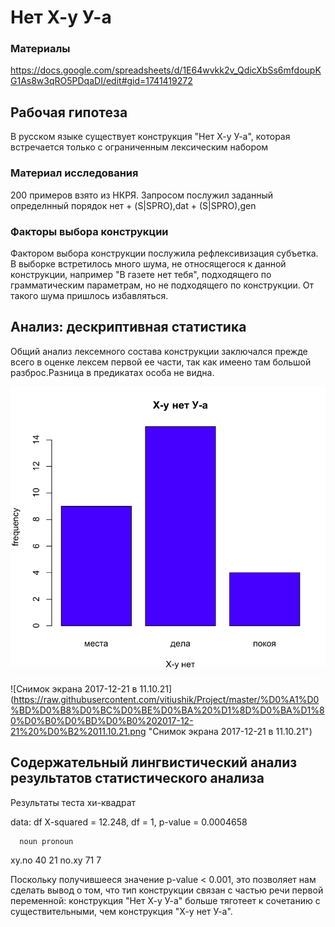 # Нет Х-у У-а
### Материалы
https://docs.google.com/spreadsheets/d/1E64wvkk2v_QdicXbSs6mfdoupKG1As8w3qRO5PDqaDI/edit#gid=1741419272

## Рабочая гипотеза

В русском языке существует конструкция "Нет Х-у У-а", которая встречается только с ограниченным лексическим набором


### Материал исследования
200 примеров взято из НКРЯ. Запросом послужил заданный определнный порядок нет + (S|SPRO),dat + (S|SPRO),gen

### Факторы выбора конструкции
Фактором выбора конструкции послужила рефлексивизация субъетка. В выборке встретилось много шума, не относящегося к данной конструкции, например "В газете нет тебя", подходящего по грамматическим параметрам, но не подходящего по конструкции. От такого шума пришлось избавляться.

## Анализ: дескриптивная статистика
Общий анализ лексемного состава конструкции заключался прежде всего в оценке лексем первой ее части, так как имеено там большой разброс.Разница в предикатах особа не видна.

![Снимок экрана 2017-12-21 в 11.07.32](https://github.com/vitiushik/Project/blob/master/%D0%A1%D0%BD%D0%B8%D0%BC%D0%BE%D0%BA%20%D1%8D%D0%BA%D1%80%D0%B0%D0%BD%D0%B0%202017-12-21%20%D0%B2%2011.07.32.png "Снимок экрана 2017-12-21 в 11.07.32")

![Снимок экрана 2017-12-21 в 11.10.21]
(https://raw.githubusercontent.com/vitiushik/Project/master/%D0%A1%D0%BD%D0%B8%D0%BC%D0%BE%D0%BA%20%D1%8D%D0%BA%D1%80%D0%B0%D0%BD%D0%B0%202017-12-21%20%D0%B2%2011.10.21.png "Снимок экрана 2017-12-21 в 11.10.21")


## Содержательный лингвистический анализ результатов статистического анализа
Результаты теста хи-квадрат

data:  df
X-squared = 12.248, df = 1, p-value = 0.0004658

      noun pronoun
xy.no   40      21
no.xy   71       7

Поскольку получившееся значение p-value < 0.001, это позволяет нам сделать вывод о том, что тип конструкции связан с частью речи первой переменной: конструкция "Нет Х-у У-а" больше тяготеет к сочетанию с существительными, чем конструкция "Х-у нет У-а".

